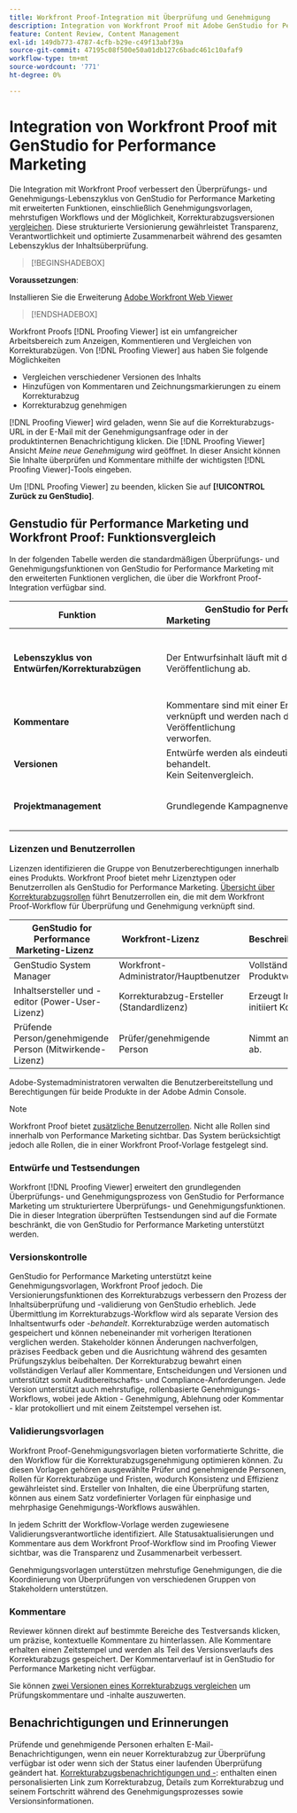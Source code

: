 ```yaml
---
title: Workfront Proof-Integration mit Überprüfung und Genehmigung
description: Integration von Workfront Proof mit Adobe GenStudio for Performance Marketing.
feature: Content Review, Content Management
exl-id: 149db773-4787-4cfb-b29e-c49f13abf39a
source-git-commit: 47195c08f500e50a01db127c6badc461c10afaf9
workflow-type: tm+mt
source-wordcount: '771'
ht-degree: 0%

---
```


# Integration von Workfront Proof mit GenStudio for Performance Marketing

Die Integration mit Workfront Proof verbessert den Überprüfungs- und Genehmigungs-Lebenszyklus von GenStudio for Performance Marketing mit erweiterten Funktionen, einschließlich Genehmigungsvorlagen, mehrstufigen Workflows und der Möglichkeit, Korrekturabzugsversionen [&#x200B; vergleichen](https://experienceleague.adobe.com/de/docs/workfront/using/workfront-proof/work-with-proofs-in-wf-proof/review-proofs-web-proofing-viewer/compare-proofs). Diese strukturierte Versionierung gewährleistet Transparenz, Verantwortlichkeit und optimierte Zusammenarbeit während des gesamten Lebenszyklus der Inhaltsüberprüfung.

>[!BEGINSHADEBOX]

**Voraussetzungen**:

Installieren Sie die Erweiterung [Adobe Workfront Web Viewer](https://experienceleague.adobe.com/de/docs/workfront/using/review-and-approve-work/proofing/review-proofs-in-workfront/review-a-proof/review-proof-in-web-viewer-extension)

>[!ENDSHADEBOX]

Workfront Proofs [!DNL Proofing Viewer] ist ein umfangreicher Arbeitsbereich zum Anzeigen, Kommentieren und Vergleichen von Korrekturabzügen. Von [!DNL Proofing Viewer] aus haben Sie folgende Möglichkeiten

* Vergleichen verschiedener Versionen des Inhalts
* Hinzufügen von Kommentaren und Zeichnungsmarkierungen zu einem Korrekturabzug
* Korrekturabzug genehmigen

[!DNL Proofing Viewer] wird geladen, wenn Sie auf die Korrekturabzugs-URL in der E-Mail mit der Genehmigungsanfrage oder in der produktinternen Benachrichtigung klicken. Die [!DNL Proofing Viewer] Ansicht _Meine neue Genehmigung_ wird geöffnet. In dieser Ansicht können Sie Inhalte überprüfen und Kommentare mithilfe der wichtigsten [!DNL Proofing Viewer]-Tools eingeben.

Um [!DNL Proofing Viewer] zu beenden, klicken Sie auf **[!UICONTROL Zurück zu GenStudio]**.

## Genstudio für Performance Marketing und Workfront Proof: Funktionsvergleich

In der folgenden Tabelle werden die standardmäßigen Überprüfungs- und Genehmigungsfunktionen von GenStudio for Performance Marketing mit den erweiterten Funktionen verglichen, die über die Workfront Proof-Integration verfügbar sind.

| Funktion        | GenStudio for Performance Marketing                                                                 | Workfront Proof                                                                 |
|-------------------------------|------------------------------------------------------------------------------------------------------|----------------------------------------------------------------------------------|
| **Lebenszyklus von Entwürfen/Korrekturabzügen**        | Der Entwurfsinhalt läuft mit der Veröffentlichung ab. | Mehrstufige, rollenbasierte Genehmigungsketten mit zeitgestempelten, persistenten Protokollen.<br> Alle Versionen werden auf unbestimmte Zeit beibehalten. |
| **Kommentare**                | Kommentare sind mit einer Entwurfs-ID verknüpft und werden nach der Veröffentlichung verworfen.                                           | Persistente Kommentare und Anmerkungen werden zur Prüfung und Compliance beibehalten.     |
| **Versionen**           | Entwürfe werden als eindeutige Instanzen behandelt.<br>Kein Seitenvergleich.                                      | Vollständige Versionskontrolle mit Side-by-Side- und Overlay-Vergleichstools.        |
| **Projektmanagement** | Grundlegende Kampagnenverwaltung. | Umfassendes Kampagnen-Lifecycle-Management, einschließlich Anpassung, Vorlagen, Reporting und detaillierter Audits. |

### Lizenzen und Benutzerrollen

Lizenzen identifizieren die Gruppe von Benutzerberechtigungen innerhalb eines Produkts. Workfront Proof bietet mehr Lizenztypen oder Benutzerrollen als GenStudio for Performance Marketing. [Übersicht über Korrekturabzugsrollen](https://experienceleague.adobe.com/de/docs/workfront/using/review-and-approve-work/proofing/proofing-overview/proof-roles) führt Benutzerrollen ein, die mit dem Workfront Proof-Workflow für Überprüfung und Genehmigung verknüpft sind.

| GenStudio for Performance Marketing-Lizenz       | Workfront-Lizenz                 | Beschreibung                                                                                                                                                      |
|---------------------------------------------------|-----------------------------------|------------------------------------------------------------------------------------------------------------------------------------------------------------------|
| GenStudio System Manager                          | Workfront-Administrator/Hauptbenutzer | Vollständiger Zugriff auf GenStudio Performance Marketing-Funktionen wie Marken-, Rollen- und Produktverwaltung. Verwaltet Workflows und Einstellungen Erstellt Validierungsvorlagen. |
| Inhaltsersteller und -editor (Power-User-Lizenz)   | Korrekturabzug-Ersteller (Standardlizenz)  | Erzeugt Inhaltsentwürfe und sendet sie. Lädt in der Korrekturabzugsansicht Assets hoch und initiiert Korrekturabzüge. Erfordert eine Workfront Proof-Lizenz.                              |
| Prüfende Person/genehmigende Person (Mitwirkende-Lizenz)        | Prüfer/genehmigende Person                 | Nimmt an mehrstufigen Reviews teil, fügt Kommentare hinzu und genehmigt oder lehnt Inhalte ab.                                                                             |

Adobe-Systemadministratoren verwalten die Benutzerbereitstellung und Berechtigungen für beide Produkte in der Adobe Admin Console.

>[!NOTE]
>
> Workfront Proof bietet [zusätzliche Benutzerrollen](https://experienceleague.adobe.com/de/docs/workfront/using/review-and-approve-work/proofing/proofing-overview/proof-roles). Nicht alle Rollen sind innerhalb von Performance Marketing sichtbar. Das System berücksichtigt jedoch alle Rollen, die in einer Workfront Proof-Vorlage festgelegt sind.

### Entwürfe und Testsendungen

Workfront [!DNL Proofing Viewer] erweitert den grundlegenden Überprüfungs- und Genehmigungsprozess von GenStudio for Performance Marketing um strukturiertere Überprüfungs- und Genehmigungsfunktionen. Die in dieser Integration überprüften Testsendungen sind auf die Formate beschränkt, die von GenStudio for Performance Marketing unterstützt werden.

### Versionskontrolle

GenStudio for Performance Marketing unterstützt keine Genehmigungsvorlagen, Workfront Proof jedoch. Die Versionierungsfunktionen des Korrekturabzugs verbessern den Prozess der Inhaltsüberprüfung und -validierung von GenStudio erheblich. Jede Übermittlung im Korrekturabzugs-Workflow wird als separate Version des Inhaltsentwurfs oder -_behandelt_. Korrekturabzüge werden automatisch gespeichert und können nebeneinander mit vorherigen Iterationen verglichen werden. Stakeholder können Änderungen nachverfolgen, präzises Feedback geben und die Ausrichtung während des gesamten Prüfungszyklus beibehalten. Der Korrekturabzug bewahrt einen vollständigen Verlauf aller Kommentare, Entscheidungen und Versionen und unterstützt somit Auditbereitschafts- und Compliance-Anforderungen. Jede Version unterstützt auch mehrstufige, rollenbasierte Genehmigungs-Workflows, wobei jede Aktion - Genehmigung, Ablehnung oder Kommentar - klar protokolliert und mit einem Zeitstempel versehen ist.

### Validierungsvorlagen

Workfront Proof-Genehmigungsvorlagen bieten vorformatierte Schritte, die den Workflow für die Korrekturabzugsgenehmigung optimieren können. Zu diesen Vorlagen gehören ausgewählte Prüfer und genehmigende Personen, Rollen für Korrekturabzüge und Fristen, wodurch Konsistenz und Effizienz gewährleistet sind. Ersteller von Inhalten, die eine Überprüfung starten, können aus einem Satz vordefinierter Vorlagen für einphasige und mehrphasige Genehmigungs-Workflows auswählen.

In jedem Schritt der Workflow-Vorlage werden zugewiesene Validierungsverantwortliche identifiziert. Alle Statusaktualisierungen und Kommentare aus dem Workfront Proof-Workflow sind im Proofing Viewer sichtbar, was die Transparenz und Zusammenarbeit verbessert.

Genehmigungsvorlagen unterstützen mehrstufige Genehmigungen, die die Koordinierung von Überprüfungen von verschiedenen Gruppen von Stakeholdern unterstützen.

### Kommentare

Reviewer können direkt auf bestimmte Bereiche des Testversands klicken, um präzise, kontextuelle Kommentare zu hinterlassen. Alle Kommentare erhalten einen Zeitstempel und werden als Teil des Versionsverlaufs des Korrekturabzugs gespeichert. Der Kommentarverlauf ist in GenStudio for Performance Marketing nicht verfügbar.

Sie können [zwei Versionen eines Korrekturabzugs vergleichen](https://experienceleague.adobe.com/de/docs/workfront/using/workfront-proof/work-with-proofs-in-wf-proof/review-proofs-web-proofing-viewer/compare-proofs) um Prüfungskommentare und -inhalte auszuwerten.

## Benachrichtigungen und Erinnerungen

Prüfende und genehmigende Personen erhalten E-Mail-Benachrichtigungen, wenn ein neuer Korrekturabzug zur Überprüfung verfügbar ist oder wenn sich der Status einer laufenden Überprüfung geändert hat.
[Korrekturabzugsbenachrichtigungen und -](https://experienceleague.adobe.com/de/docs/workfront/using/workfront-proof/proof-notifications-and-reminders/proof-notifications-and-reminders/proof-notifications-and-reminders): enthalten einen personalisierten Link zum Korrekturabzug, Details zum Korrekturabzug und seinem Fortschritt während des Genehmigungsprozesses sowie Versionsinformationen.
